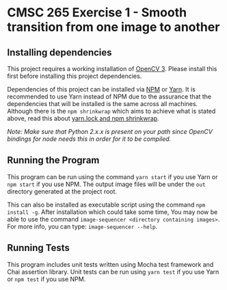 # CMSC 265 Exercise 1 - Smooth transition from one image to another

## Installing dependencies

This project requires a working installation of [OpenCV 3](http://opencv.org/). Please install this first before installing
this project dependencies.

Dependencies of this project can be installed via [NPM](https://www.npmjs.com/) or [Yarn](https://yarnpkg.com/).
It is recommended to use Yarn instead of NPM due to the assurance that the dependencies that will be installed is the same across all machines.
Although there is the `npm shrinkwrap` which aims to achieve what is stated above, read this about [yarn.lock and npm shrinkwrap](https://yarnpkg.com/en/docs/yarn-lock).

_Note: Make sure that Python 2.x.x is present on your path since OpenCV bindings for node needs this in order for it to be compiled._

## Running the Program

This program can be run using the command `yarn start` if you use Yarn or `npm start` if you use NPM.
The output image files will be under the `out` directory generated at the project root.

This can also be installed as executable script using the command `npm install -g`. After installation which could take some time,
You may now be able to use the command `image-sequencer <directory containing images>`. For more info, you can type: `image-sequencer --help`.

## Running Tests

This program includes unit tests written using Mocha test framework and Chai assertion library.
Unit tests can be run using `yarn test` if you use Yarn or `npm test` if you use NPM.


